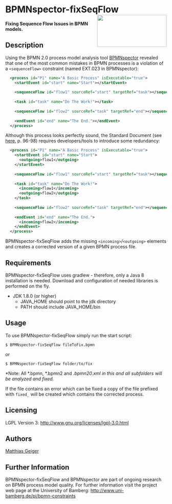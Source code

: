 # BPMNspector-fixSeqFlow <img align="right" src="https://github.com/uniba-dsg/BPMNspector/raw/master/src/main/resources/reporting/res/logo-h100.png" height="100" width="217"/>
**Fixing Sequence Flow Issues in BPMN models.**

## Description
Using the BPMN 2.0 process model analysis tool [BPMNspector](https://github.com/uniba-dsg/BPMNspector) revealed 
that one of the most common mistakes in BPMN processes is a violation of a ```<sequenceFlow>``` constraint 
(named EXT.023 in BPMNspector):
```XML
  <process id="P1" name="A Basic Process" isExecutable="true">
    <startEvent id="start" name="Start"></startEvent>
    
    <sequenceFlow id="flow1" sourceRef="start" targetRef="task"></sequenceFlow>
    
    <task id="task" name="Do The Work!"></task>
    
    <sequenceFlow id="flow2" sourceRef="task" targetRef="end"></sequenceFlow>
    
    <endEvent id="end" name="The End."></endEvent>
  </process>
```
Although this process looks perfectly sound, the Standard Document 
(see [here](http://www.omg.org/spec/BPMN/2.0.2/PDF), p. 96-98) requires developers/tools 
to introduce some redundancy:

```XML
  <process id="P1" name="A Basic Process" isExecutable="true">
    <startEvent id="start" name="Start">
      <outgoing>flow1</outgoing>
    </startEvent>
    
    <sequenceFlow id="flow1" sourceRef="start" targetRef="task"></sequenceFlow>
    
    <task id="task" name="Do The Work!">
      <incoming>flow1</incoming>
      <outgoing>flow2</outgoing>
    </task>
    
    <sequenceFlow id="flow2" sourceRef="task" targetRef="end"></sequenceFlow>
    
    <endEvent id="end" name="The End.">
      <incoming>flow2</incoming>
    </endEvent>
  </process>
```

BPMNspector-fixSeqFlow adds the missing ```<incoming>```/```<outgoing>``` elements and creates a corrected
version of a given BPMN process file.

## Requirements
BPMNspector-fixSeqFlow uses gradlew  - therefore, only a Java 8 installation is needed.
Download and configuration of needed libraries is performed on the fly.

 - JDK 1.8.0 (or higher)
    - JAVA_HOME should point to the jdk directory
    - PATH should include JAVA_HOME/bin
    
## Usage

To use BPMNspector-fixSeqFlow simply run the start script:

```
$ BPMNspector-fixSeqFlow fileToFix.bpmn
```
or
```
$ BPMNspector-fixSeqFlow folder/to/fix
```
*Note: All *.bpmn, *.bpmn2 and *.bpmn20.xml in this and all subfolders will be analyzed and fixed.*

If the file contains an error which can be fixed a copy of the file prefixed with ```fixed_``` will be 
created which contains the corrected process.

## Licensing
LGPL Version 3: http://www.gnu.org/licenses/lgpl-3.0.html

## Authors
[Matthias Geiger](http://www.uni-bamberg.de/en/pi/team/geiger-matthias/)

## Further Information
BPMNspector-fixSeqFlow and BPMNspector are part of ongoing research on BPMN process model quality.
For further information visit the project web page at the University of Bamberg:
http://www.uni-bamberg.de/pi/bpmn-constraints
